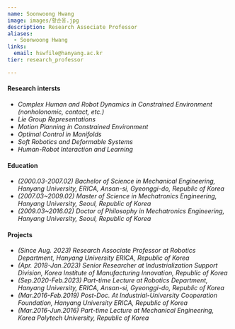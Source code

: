 ```yaml
---
name: Soonwoong Hwang
image: images/황순웅.jpg
description: Research Associate Professor
aliases:
  - Soonwoong Hwang
links:
  email: hswfile@hanyang.ac.kr
tier: research_professor

---
```

#### **Research intersts**
- *Complex Human and Robot Dynamics in Constrained Environment (nonholonomic, contact, etc.)*
- *Lie Group Representations*
- *Motion Planning in Constrained Environment*
- *Optimal Control in Manifolds*
- *Soft Robotics and Deformable Systems*
- *Human-Robot Interaction and Learning*


#### **Education**
- *(2000.03-2007.02) Bachelor of Science in Mechanical Engineering, Hanyang University, ERICA, Ansan-si, Gyeonggi-do, Republic of Korea*
- *(2007.03~2009.02) Master of Science in Mechatronics Engineering, Hanyang University, Seoul, Republic of Korea*
- *(2009.03~2016.02) Doctor of Philosophy in Mechatronics Engineering, Hanyang University, Seoul, Republic of Korea*

#### **Projects**
- *(Since Aug. 2023) Research Associate Professor at Robotics Department, Hanyang University ERICA, Republic of Korea*
- *(Apr. 2018-Jan.2023) Senior Researcher at Industrialization Support Division, Korea Institute of Manufacturing Innovation, Republic of Korea*
- *(Sep.2020-Feb.2023) Part-time Lecture at Robotics Department, Hanyang University, ERICA, Ansan-si, Gyeonggi-do, Republic of Korea*
- *(Mar.2016-Feb.2019) Post-Doc. At Industrial-University Cooperation Foundation, Hanyang University ERICA, Republic of Korea*
- *(Mar.2016-Jun.2016) Part-time Lecture at Mechanical Engineering, Korea Polytech University, Republic of Korea*
   
  